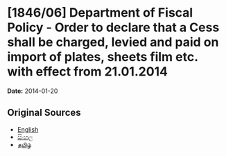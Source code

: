 # [1846/06] Department of Fiscal Policy - Order to declare that a Cess shall be charged, levied and paid on import of plates, sheets film etc. with effect from 21.01.2014

**Date:** 2014-01-20

## Original Sources

- [English](https://documents.gov.lk/view/extra-gazettes/2014/1/1846-06_E.pdf)
- [සිංහල](https://documents.gov.lk/view/extra-gazettes/2014/1/1846-06_S.pdf)
- [தமிழ்](https://documents.gov.lk/view/extra-gazettes/2014/1/1846-06_T.pdf)
